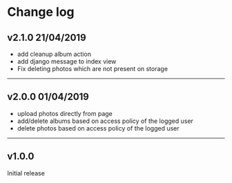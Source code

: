 # Change log

## v2.1.0 21/04/2019
- add cleanup album action
- add django message to index view
- Fix deleting photos which are not present on storage

---

## v2.0.0 01/04/2019
- upload photos directly from page
- add/delete albums based on access policy of the logged user
- delete photos based on access policy of the logged user

---

## v1.0.0

Initial release